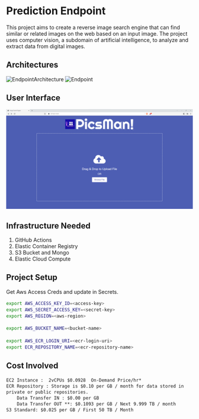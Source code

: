 # Prediction Endpoint
This project aims to create a reverse image search engine that can find similar or related images on the web based on an input image. The project uses computer vision, a subdomain of artificial intelligence, to analyze and extract data from digital images.

## Architectures 
![EndpointArchitecture](https://user-images.githubusercontent.com/40850370/194845911-ea1b68f5-22db-4190-ab94-eca46f6a9d37.png)
![Endpoint](https://user-images.githubusercontent.com/40850370/194845906-fc28aeb7-c2b2-4524-8814-4192cd5311bc.png)

## User Interface
![plot](snippets/snip1.png)

## Infrastructure Needed
1. GitHub Actions
2. Elastic Container Registry
3. S3 Bucket and Mongo
4. Elastic Cloud Compute

## Project Setup

Get Aws Access Creds and update in Secrets.
```bash
export AWS_ACCESS_KEY_ID=<access-key>
export AWS_SECRET_ACCESS_KEY=<secret-key>
export AWS_REGION=<aws-region>

export AWS_BUCKET_NAME=<bucket-name>

export AWS_ECR_LOGIN_URI=<ecr-login-uri>
export ECR_REPOSITORY_NAME=<ecr-repository-name>
```

## Cost Involved
```text
EC2 Instance : 	2vCPUs $0.0928 	On-Demand Price/hr*
ECR Repository : Storage is $0.10 per GB / month for data stored in private or public repositories.
    Data Transfer IN : $0.00 per GB
    Data Transfer OUT **: $0.1093 per GB / Next 9.999 TB / month
S3 Standard: $0.025 per GB / First 50 TB / Month
```
